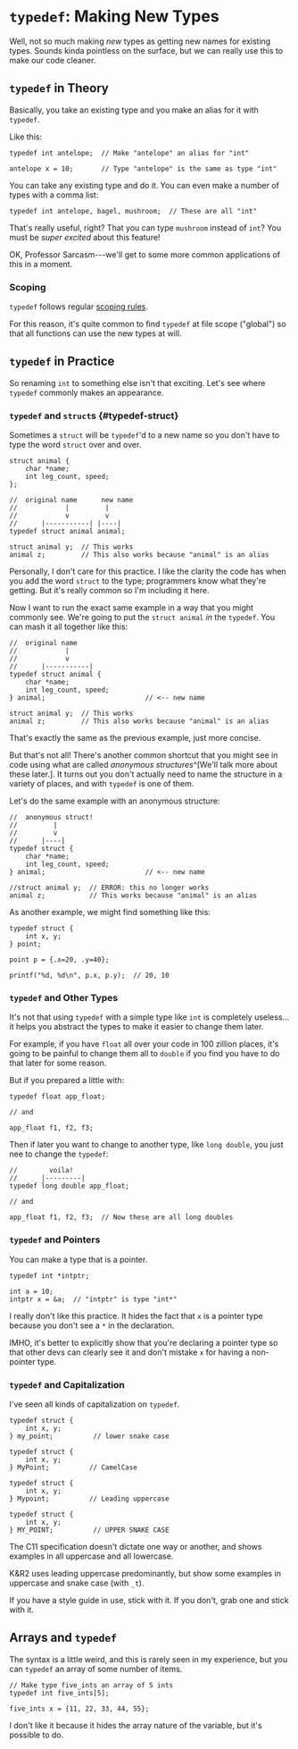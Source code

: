 <!-- Beej's guide to C

# vim: ts=4:sw=4:nosi:et:tw=72
-->

# `typedef`: Making New Types

Well, not so much making _new_ types as getting new names for existing
types. Sounds kinda pointless on the surface, but we can really use this
to make our code cleaner.

## `typedef` in Theory

Basically, you take an existing type and you make an alias for it with
`typedef`.

Like this:

``` {.c}
typedef int antelope;  // Make "antelope" an alias for "int"

antelope x = 10;       // Type "antelope" is the same as type "int"
```

You can take any existing type and do it. You can even make a number of
types with a comma list:

``` {.c}
typedef int antelope, bagel, mushroom;  // These are all "int"
```

That's really useful, right? That you can type `mushroom` instead of
`int`? You must be _super excited_ about this feature!

OK, Professor Sarcasm---we'll get to some more common applications of
this in a moment.

### Scoping

`typedef` follows regular [scoping rules](#scope).

For this reason, it's quite common to find `typedef` at file scope
("global") so that all functions can use the new types at will.

## `typedef` in Practice

So renaming `int` to something else isn't that exciting. Let's see where
`typedef` commonly makes an appearance.

### `typedef` and `struct`s {#typedef-struct}

Sometimes a `struct` will be `typedef`'d to a new name so you don't have
to type the word `struct` over and over.

``` {.c}
struct animal {
    char *name;
    int leg_count, speed;
};

//  original name      new name
//            |         |
//            v         v
//      |-----------| |----|
typedef struct animal animal;

struct animal y;  // This works
animal z;         // This also works because "animal" is an alias
```

Personally, I don't care for this practice. I like the clarity the code
has when you add the word `struct` to the type; programmers know what
they're getting. But it's really common so I'm including it here.

Now I want to run the exact same example in a way that you might
commonly see. We're going to put the `struct animal` _in_ the `typedef`.
You can mash it all together like this:

``` {.c}
//  original name
//            |
//            v
//      |-----------|
typedef struct animal {
    char *name;
    int leg_count, speed;
} animal;                         // <-- new name

struct animal y;  // This works
animal z;         // This also works because "animal" is an alias
```

That's exactly the same as the previous example, just more concise.

But that's not all! There's another common shortcut that you might see
in code using what are called _anonymous structures_^[We'll talk more
about these later.]. It turns out you don't actually need to name the
structure in a variety of places, and with `typedef` is one of them.

Let's do the same example with an anonymous structure:

``` {.c}
//  anonymous struct!
//         |
//         v
//      |----|
typedef struct {
    char *name;
    int leg_count, speed;
} animal;                         // <-- new name

//struct animal y;  // ERROR: this no longer works
animal z;           // This works because "animal" is an alias
```

As another example, we might find something like this:

``` {.c}
typedef struct {
    int x, y;
} point;

point p = {.x=20, .y=40};

printf("%d, %d\n", p.x, p.y);  // 20, 10
```

### `typedef` and Other Types

It's not that using `typedef` with a simple type like `int` is
completely useless... it helps you abstract the types to make it easier
to change them later.

For example, if you have `float` all over your code in 100 zillion
places, it's going to be painful to change them all to `double` if you
find you have to do that later for some reason.

But if you prepared a little with:

``` {.c}
typedef float app_float;

// and

app_float f1, f2, f3;
```

Then if later you want to change to another type, like `long double`,
you just nee to change the `typedef`:

``` {.c}
//        voila!
//      |---------|
typedef long double app_float;

// and

app_float f1, f2, f3;  // Now these are all long doubles
```

### `typedef` and Pointers

You can make a type that is a pointer.

``` {.c}
typedef int *intptr;

int a = 10;
intptr x = &a;  // "intptr" is type "int*"
```

I really don't like this practice. It hides the fact that `x` is a
pointer type because you don't see a `*` in the declaration.

IMHO, it's better to explicitly show that you're declaring a pointer
type so that other devs can clearly see it and don't mistake `x` for
having a non-pointer type.

### `typedef` and Capitalization

I've seen all kinds of capitalization on `typedef`.

``` {.c}
typedef struct {
    int x, y;
} my_point;          // lower snake case

typedef struct {
    int x, y;
} MyPoint;          // CamelCase

typedef struct {
    int x, y;
} Mypoint;          // Leading uppercase

typedef struct {
    int x, y;
} MY_POINT;          // UPPER SNAKE CASE
```

The C11 specification doesn't dictate one way or another, and shows
examples in all uppercase and all lowercase.

K&R2 uses leading uppercase predominantly, but show some examples in
uppercase and snake case (with `_t`).

If you have a style guide in use, stick with it. If you don't, grab one
and stick with it.

## Arrays and `typedef`

The syntax is a little weird, and this is rarely seen in my experience,
but you can `typedef` an array of some number of items.

``` {.c}
// Make type five_ints an array of 5 ints
typedef int five_ints[5];

five_ints x = {11, 22, 33, 44, 55};
```

I don't like it because it hides the array nature of the variable, but
it's possible to do.